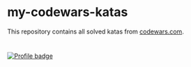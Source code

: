 # my-codewars-katas
This repository contains all solved katas from [codewars.com](https://www.codewars.com/).
# 
[![Profile badge](https://www.codewars.com/users/Mishardina/badges/large)](https://www.codewars.com/users/Mishardina)
